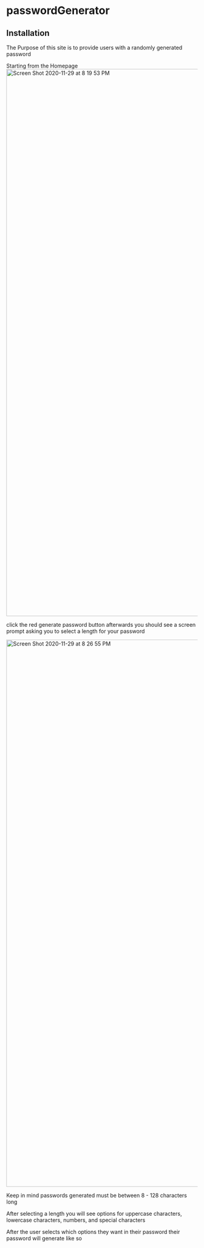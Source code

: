 # passwordGenerator

## Installation
The Purpose of this site is to provide users with a randomly generated password

Starting from the Homepage
<img width="1440" alt="Screen Shot 2020-11-29 at 8 19 53 PM" src="https://user-images.githubusercontent.com/64443434/100559399-8005d280-3280-11eb-8163-18e2882a8622.png">

click the red generate password button
afterwards you should see a screen prompt asking you to select a length for your password

<img width="1440" alt="Screen Shot 2020-11-29 at 8 26 55 PM" src="https://user-images.githubusercontent.com/64443434/100559704-92344080-3281-11eb-942c-186b746e3819.png">

Keep in mind passwords generated must be between 8 - 128 characters long

After selecting a length you will see options for uppercase characters, lowercase characters, numbers, and special characters

After the user selects which options they want in their password their password will generate like so

